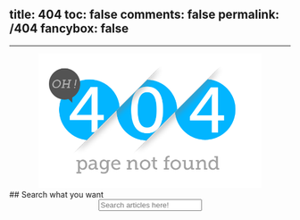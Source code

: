 title: 404
toc: false
comments: false
permalink: /404
fancybox: false
---
---

<style type="text/css">
	.article-header {
		padding: 0;
		padding-top: 26px;
		border-left: none;
		text-align: center;
	}
	.article-header:hover {
		border-left: none;
	}
	.article-title {
		font-size: 2.1em;
	}
	strong a {
		color: #747474;
	}
	.article-meta {
		display: none;
	}
	.share {
		display: none;
	}
	.ds-meta {
		display: none;
	}
	.player {
		margin-left: -10px;
	}
	.sign {
		text-align: right;
		font-style: italic;
	}
  	#page-visit {
		display: none;
	}
	.center {
		text-align: center;
		height: 2.5em;
		font-weight: bold;
	}
	.article-entry hr {
		margin: 0;
	}
	.pic {
		text-align: center;
		margin: 0;
	}
	.pic br {
  		display: none;
  	}
	#container .article-info-post.article-info {
  	display: none;
  	}
	#container .article .article-title {
	padding: 0;
	}
	.share{
		display: none;
	}
</style>
<div style="text-align:center">
<img src="/images/404.png" alt="404" width="400" hight="200">
</div>
## Search what you want
<div style="text-align: center">
	<input type="text" id="local-search-input" name="q" results="0" placeholder="Search articles here!" class="search-input">
</div>
<div id="local-search-result"></div>
<script src="/js/search.js"></script> 
<script type="text/javascript">      
 var path = "/search.xml";
 searchFunc(path, 'local-search-input', 'local-search-result');
</script>